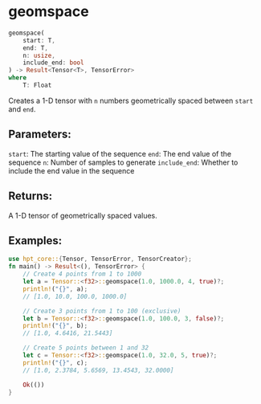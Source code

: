 # geomspace
```rust
geomspace(
    start: T,
    end: T,
    n: usize,
    include_end: bool
) -> Result<Tensor<T>, TensorError>
where
    T: Float
```
Creates a 1-D tensor with `n` numbers geometrically spaced between `start` and `end`.

## Parameters:
`start`: The starting value of the sequence
`end`: The end value of the sequence
`n`: Number of samples to generate
`include_end`: Whether to include the end value in the sequence

## Returns:
A 1-D tensor of geometrically spaced values.

## Examples:
```rust
use hpt_core::{Tensor, TensorError, TensorCreator};
fn main() -> Result<(), TensorError> {
    // Create 4 points from 1 to 1000
    let a = Tensor::<f32>::geomspace(1.0, 1000.0, 4, true)?;
    println!("{}", a);
    // [1.0, 10.0, 100.0, 1000.0]

    // Create 3 points from 1 to 100 (exclusive)
    let b = Tensor::<f32>::geomspace(1.0, 100.0, 3, false)?;
    println!("{}", b);
    // [1.0, 4.6416, 21.5443]

    // Create 5 points between 1 and 32
    let c = Tensor::<f32>::geomspace(1.0, 32.0, 5, true)?;
    println!("{}", c);
    // [1.0, 2.3784, 5.6569, 13.4543, 32.0000]

    Ok(())
}
```